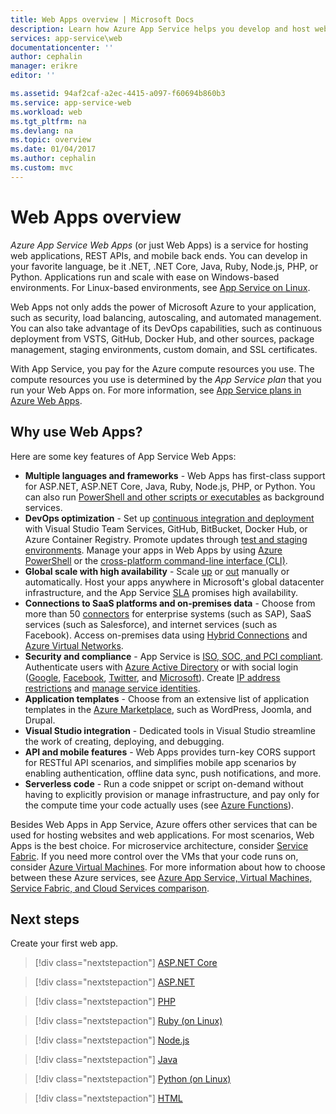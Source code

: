 ```yaml
---
title: Web Apps overview | Microsoft Docs
description: Learn how Azure App Service helps you develop and host web applications
services: app-service\web
documentationcenter: ''
author: cephalin
manager: erikre
editor: ''

ms.assetid: 94af2caf-a2ec-4415-a097-f60694b860b3
ms.service: app-service-web
ms.workload: web
ms.tgt_pltfrm: na
ms.devlang: na
ms.topic: overview
ms.date: 01/04/2017
ms.author: cephalin
ms.custom: mvc
---
```

# Web Apps overview

*Azure App Service Web Apps* (or just Web Apps) is a service for hosting web applications, REST APIs, and mobile back ends. You can develop in your favorite language, be it .NET, .NET Core, Java, Ruby, Node.js, PHP, or Python. Applications run and scale with ease on Windows-based environments. For Linux-based environments, see [App Service on Linux](containers/app-service-linux-intro.md). 

Web Apps not only adds the power of Microsoft Azure to your application, such as security, load balancing, autoscaling, and automated management. You can also take advantage of its DevOps capabilities, such as continuous deployment from VSTS, GitHub, Docker Hub, and other sources, package management, staging environments, custom domain, and SSL certificates. 

With App Service, you pay for the Azure compute resources you use. The compute resources you use is determined by the _App Service plan_ that you run your Web Apps on. For more information, see [App Service plans in Azure Web Apps](azure-web-sites-web-hosting-plans-in-depth-overview.md).

## Why use Web Apps?

Here are some key features of App Service Web Apps:

* **Multiple languages and frameworks** - Web Apps has first-class support for ASP.NET, ASP.NET Core, Java, Ruby, Node.js, PHP, or Python. You can also run [PowerShell and other scripts or executables](web-sites-create-web-jobs.md) as background services.
* **DevOps optimization** - Set up [continuous integration and deployment](app-service-continuous-deployment.md) with Visual Studio Team Services, GitHub, BitBucket, Docker Hub, or Azure Container Registry. Promote updates through [test and staging environments](web-sites-staged-publishing.md). Manage your apps in Web Apps by using [Azure PowerShell](/powershell/azureps-cmdlets-docs) or the [cross-platform command-line interface (CLI)](/cli/azure/install-azure-cli).
* **Global scale with high availability** - Scale [up](web-sites-scale.md) or [out](../monitoring-and-diagnostics/insights-how-to-scale.md) manually or automatically. Host your apps anywhere in Microsoft's global datacenter infrastructure, and the App Service [SLA](https://azure.microsoft.com/support/legal/sla/app-service/) promises high availability.
* **Connections to SaaS platforms and on-premises data** - Choose from more than 50 [connectors](../connectors/apis-list.md) for enterprise systems (such as SAP), SaaS services (such as Salesforce), and internet services (such as Facebook). Access on-premises data using [Hybrid Connections](../biztalk-services/integration-hybrid-connection-overview.md) and [Azure Virtual Networks](web-sites-integrate-with-vnet.md).
* **Security and compliance** - App Service is [ISO, SOC, and PCI compliant](https://www.microsoft.com/en-us/trustcenter). Authenticate users with [Azure Active Directory](app-service-mobile-how-to-configure-active-directory-authentication.md) or with social login ([Google](app-service-mobile-how-to-configure-google-authentication.md), [Facebook](app-service-mobile-how-to-configure-facebook-authentication.md), [Twitter](app-service-mobile-how-to-configure-twitter-authentication.md), and [Microsoft](app-service-mobile-how-to-configure-microsoft-authentication.md)). Create [IP address restrictions](app-service-ip-restrictions.md) and [manage service identities](app-service-managed-service-identity.md).
* **Application templates** - Choose from an extensive list of application templates in the [Azure Marketplace](https://azure.microsoft.com/marketplace/), such as WordPress, Joomla, and Drupal.
* **Visual Studio integration** - Dedicated tools in Visual Studio streamline the work of creating, deploying, and debugging.
* **API and mobile features** - Web Apps provides turn-key CORS support for RESTful API scenarios, and simplifies mobile app scenarios by enabling authentication, offline data sync, push notifications, and more.
* **Serverless code** - Run a code snippet or script on-demand without having to explicitly provision or manage infrastructure, and pay only for the compute time your code actually uses (see [Azure Functions](/azure/azure-functions/)).

Besides Web Apps in App Service, Azure offers other services that can be used for hosting websites and web applications. For most scenarios, Web Apps is the best choice.  For microservice architecture, consider [Service Fabric](https://azure.microsoft.com/documentation/services/service-fabric). If you need more control over the VMs that your code runs on, consider [Azure Virtual Machines](https://azure.microsoft.com/documentation/services/virtual-machines/). For more information about how to choose between these Azure services, see [Azure App Service, Virtual Machines, Service Fabric, and Cloud Services comparison](choose-web-site-cloud-service-vm.md).

## Next steps

Create your first web app.

> [!div class="nextstepaction"]
> [ASP.NET Core](app-service-web-get-started-dotnet.md)

> [!div class="nextstepaction"]
> [ASP.NET](app-service-web-get-started-dotnet-framework.md)

> [!div class="nextstepaction"]
> [PHP](app-service-web-get-started-php.md)

> [!div class="nextstepaction"]
> [Ruby (on Linux)](containers/quickstart-ruby.md)

> [!div class="nextstepaction"]
> [Node.js](app-service-web-get-started-nodejs.md)

> [!div class="nextstepaction"]
> [Java](app-service-web-get-started-java.md)

> [!div class="nextstepaction"]
> [Python (on Linux)](containers/quickstart-python.md)

> [!div class="nextstepaction"]
> [HTML](app-service-web-get-started-html.md)
